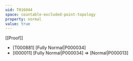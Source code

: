 ```yaml
---
uid: T016044
space: countable-excluded-point-topology
property: normal
value: true
---
```

[[Proof]]

* [T000881] [Fully Normal|P000034]
* [I000011] [Fully Normal|P000034] => [Normal|P000013]

